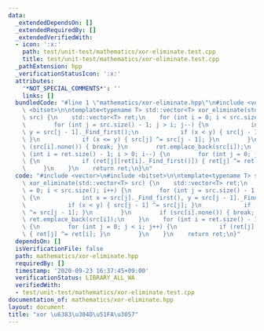 ```yaml
---
data:
  _extendedDependsOn: []
  _extendedRequiredBy: []
  _extendedVerifiedWith:
  - icon: ':x:'
    path: test/unit-test/mathematics/xor-eliminate.test.cpp
    title: test/unit-test/mathematics/xor-eliminate.test.cpp
  _pathExtension: hpp
  _verificationStatusIcon: ':x:'
  attributes:
    '*NOT_SPECIAL_COMMENTS*': ''
    links: []
  bundledCode: "#line 1 \"mathematics/xor-eliminate.hpp\"\n#include <vector>\n#include\
    \ <bitset>\n\ntemplate<typename T> std::vector<T> xor_eliminate(std::vector<T>\
    \ src) {\n    std::vector<T> ret;\n    for (int i = 0; i < src.size(); i++) {\n\
    \        for (int j = src.size() - 1; j > i; j--) {\n            int x = src[j]._Find_first(),\
    \ y = src[j - 1]._Find_first();\n            if (x < y) { src[j - 1] ^= src[j];\
    \ }\n            if (x <= y) { src[j] ^= src[j - 1]; }\n        }\n        if\
    \ (src[i].none()) { break; }\n        ret.emplace_back(src[i]);\n    }\n    for\
    \ (int i = ret.size() - 1; i > 0; i--) {\n        for (int j = 0; j < i; j++)\
    \ {\n            if (ret[j][ret[i]._Find_first()]) { ret[j] ^= ret[i]; }\n   \
    \     }\n    }\n    return ret;\n}\n"
  code: "#include <vector>\n#include <bitset>\n\ntemplate<typename T> std::vector<T>\
    \ xor_eliminate(std::vector<T> src) {\n    std::vector<T> ret;\n    for (int i\
    \ = 0; i < src.size(); i++) {\n        for (int j = src.size() - 1; j > i; j--)\
    \ {\n            int x = src[j]._Find_first(), y = src[j - 1]._Find_first();\n\
    \            if (x < y) { src[j - 1] ^= src[j]; }\n            if (x <= y) { src[j]\
    \ ^= src[j - 1]; }\n        }\n        if (src[i].none()) { break; }\n       \
    \ ret.emplace_back(src[i]);\n    }\n    for (int i = ret.size() - 1; i > 0; i--)\
    \ {\n        for (int j = 0; j < i; j++) {\n            if (ret[j][ret[i]._Find_first()])\
    \ { ret[j] ^= ret[i]; }\n        }\n    }\n    return ret;\n}"
  dependsOn: []
  isVerificationFile: false
  path: mathematics/xor-eliminate.hpp
  requiredBy: []
  timestamp: '2020-09-23 16:37:45+09:00'
  verificationStatus: LIBRARY_ALL_WA
  verifiedWith:
  - test/unit-test/mathematics/xor-eliminate.test.cpp
documentation_of: mathematics/xor-eliminate.hpp
layout: document
title: "xor \u6383\u304D\u51FA\u3057"
---
```


